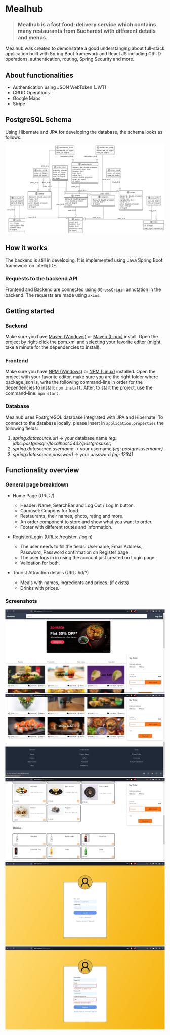 # Mealhub

> ### Mealhub is a fast food-delivery service which contains many restaurants from Bucharest with different details and menus.
Mealhub was created to demonstrate a good understanging about full-stack application built with Spring Boot framework and React JS including CRUD operations, authentication, routing, Spring Security and more.

## About functionalities
- Authentication using JSON WebToken (JWT)
- CRUD Operations
- Google Maps
- Stripe

## PostgreSQL Schema
Using Hibernate and JPA for developing the database, the schema looks as follows:

![schema](./Pictures/mealhub.png)

## How it works
The backend is still in developing. It is implemented using Java Spring Boot framework on Intellij IDE.

### Requests to the backend API
Frontend and Backend are connected using `@CrossOrigin` annotation in the backend.
The requests are made using `axios`.

## Getting started
### Backend
Make sure you have [Maven (Windows)](https://www.educba.com/install-maven/) or [Maven (Linux)](https://www.journaldev.com/33588/install-maven-linux-ubuntu) install.
Open the project by right-click the pom.xml and selecting your favorite editor (might take a minute for the dependencies to install).

### Frontend
Make sure you have [NPM (Windows)](https://phoenixnap.com/kb/install-node-js-npm-on-windows) or [NPM (Linux)](https://linuxconfig.org/install-npm-on-linux) installed.
Open the project with your favorite editor, make sure you are the right folder where package.json is, write the following command-line in order for the dependencies to install: `npm install`. After, to start the project, use the command-line: `npm start`.

### Database
Mealhub uses PostrgreSQL database integrated with JPA and Hibernate. To connect to the database locally, please insert in `application.properties` the following fields:
1. *spring.datasource.url* -> your database name *(eg: jdbc:postgresql://localhost:5432/postgresuser)*
2. *spring.datasource.username* -> your username *(eg: postgresusername)*
3. *spring.datasource.password* -> your password *(eg: 1234)*

## Functionality overview
### General page breakdown
- Home Page (URL: /)
	- Header: Name, SearchBar and Log Out / Log In button.
	- Carousel: Coupons for food.
	- Restaurants, their names, photo, rating and more.
	- An order component to store and show what you want to order.
	- Footer with different routes and information.

- Register/Login (URLs: /register, /login)
	- The user needs to fill the fields: Username, Email Address, Password, Password confirmation on Register page.
	- The user logs in in using the account just created on Login page.
	- Validation for both.

- Tourist Attraction details (URL: /id/?)
	- Meals with names, ingredients and prices. (if exists)
	- Drinks with prices.

### Screenshots
![restaurantsPanel1](./Pictures/restaurantsPanel1.jpg)
![restaurantsPanel2](./Pictures/restaurantsPanel2.jpg)
![restaurant](./Pictures/restaurant.jpg)
![login](./Pictures/login.jpg)
![register](./Pictures/register.jpg)